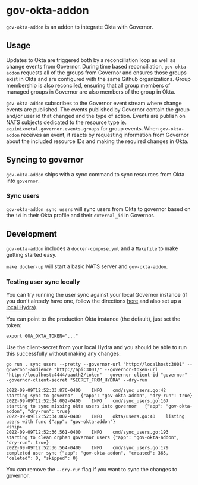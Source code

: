 # gov-okta-addon

`gov-okta-addon` is an addon to integrate Okta with Governor.

## Usage

Updates to Okta are triggered both by a reconciliation loop as well as change events from Governor.  During time based
reconciliation, `gov-okta-addon` requests all of the groups from Governor and ensures those groups exist in Okta and are
configured with the same Github organizations.  Group membership is also reconciled, ensuring that all group members of
managed groups in Governor are also members of the group in Okta.

`gov-okta-addon` subscribes to the Governor event stream where change events are published.  The events published
by Governor contain the group and/or user id that changed and the type of action.  Events are publish on NATS subjects
dedicated to the resource type ie. `equinixmetal.governor.events.groups` for group events.  When `gov-okta-addon` receives
an event, it reacts by requesting information from Governor about the included resource IDs and making the required
changes in Okta.

## Syncing to governor

`gov-okta-addon` ships with a sync command to sync resources from Okta into `governor`.

### Sync users

`gov-okta-addon sync users` will sync users from Okta to governor based on the `id` in their Okta profile
and their `external_id` in Governor.

## Development

`gov-okta-addon` includes a `docker-compose.yml` and a `Makefile` to make getting started easy.

`make docker-up` will start a basic NATS server and `gov-okta-addon`.

### Testing user sync locally

You can try running the user sync against your local Governor instance (if you don't already have one, follow the directions [here](https://github.com/equinixmetal/governor/blob/main/README.md#running-governor-locally) and also set up a [local Hydra](https://github.com/equinixmetal/governor/blob/main/README.md#governor-api)).

You can point to the production Okta instance (the default), just set the token:
```
export GOA_OKTA_TOKEN="..."
```

Use the client-secret from your local Hydra and you should be able to run this successfully without making any changes:
```
go run . sync users --pretty --governor-url "http://localhost:3001" --governor-audience "http://api:3001/" --governor-token-url "http://localhost:4444/oauth2/token" --governor-client-id "governor" --governor-client-secret "SECRET_FROM_HYDRA" --dry-run

2022-09-09T12:52:33.876-0400	INFO	cmd/sync_users.go:42	starting sync to governor	{"app": "gov-okta-addon", "dry-run": true}
2022-09-09T12:52:34.002-0400	INFO	cmd/sync_users.go:167	starting to sync missing okta users into governor	{"app": "gov-okta-addon", "dry-run": true}
2022-09-09T12:52:34.002-0400	INFO	okta/users.go:40	listing users with func	{"app": "gov-okta-addon"}
<snip>
2022-09-09T12:52:36.561-0400	INFO	cmd/sync_users.go:193	starting to clean orphan governor users	{"app": "gov-okta-addon", "dry-run": true}
2022-09-09T12:52:36.564-0400	INFO	cmd/sync_users.go:179	completed user sync	{"app": "gov-okta-addon", "created": 365, "deleted": 0, "skipped": 0}
```

You can remove the `--dry-run` flag if you want to sync the changes to governor.
